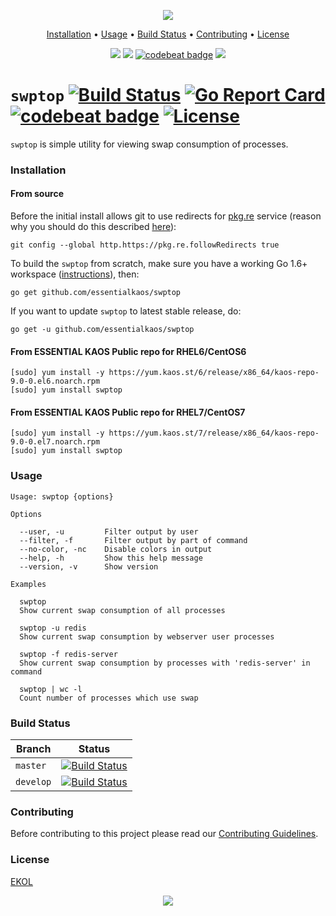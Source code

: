 <p align="center"><a href="#readme"><img src="https://gh.kaos.st/swptop.svg"/></a></p>

<p align="center"><a href="#installation">Installation</a> • <a href="#usage">Usage</a> • <a href="#build-status">Build Status</a> • <a href="#contributing">Contributing</a> • <a href="#license">License</a></p>

<p align="center">
  <a href="https://travis-ci.org/essentialkaos/swptop"><img src="https://travis-ci.org/essentialkaos/swptop.svg"></a>
  <a href="https://goreportcard.com/report/github.com/essentialkaos/swptop"><img src="https://goreportcard.com/badge/github.com/essentialkaos/swptop"></a>
  <a href="https://codebeat.co/projects/github-com-essentialkaos-swptop-master"><img alt="codebeat badge" src="https://codebeat.co/badges/21eb1670-e54a-4373-8f4b-cfb861198d4c" /></a>
  <a href="https://essentialkaos.com/ekol"><img src="https://gh.kaos.st/ekol.svg"></a>
</p>

# `swptop` [![Build Status](https://travis-ci.org/essentialkaos/swptop.svg?branch=master)](https://travis-ci.org/essentialkaos/swptop) [![Go Report Card](https://goreportcard.com/badge/github.com/essentialkaos/swptop)](https://goreportcard.com/report/github.com/essentialkaos/swptop) [![codebeat badge](https://codebeat.co/badges/21eb1670-e54a-4373-8f4b-cfb861198d4c)](https://codebeat.co/projects/github-com-essentialkaos-swptop-master) [![License](https://gh.kaos.st/ekol.svg)](https://essentialkaos.com/ekol)

`swptop` is simple utility for viewing swap consumption of processes.

### Installation

#### From source

Before the initial install allows git to use redirects for [pkg.re](https://github.com/essentialkaos/pkgre) service (reason why you should do this described [here](https://github.com/essentialkaos/pkgre#git-support)):

```
git config --global http.https://pkg.re.followRedirects true
```

To build the `swptop` from scratch, make sure you have a working Go 1.6+ workspace ([instructions](https://golang.org/doc/install)), then:

```
go get github.com/essentialkaos/swptop
```

If you want to update `swptop` to latest stable release, do:

```
go get -u github.com/essentialkaos/swptop
```

#### From ESSENTIAL KAOS Public repo for RHEL6/CentOS6

```
[sudo] yum install -y https://yum.kaos.st/6/release/x86_64/kaos-repo-9.0-0.el6.noarch.rpm
[sudo] yum install swptop
```

#### From ESSENTIAL KAOS Public repo for RHEL7/CentOS7

```
[sudo] yum install -y https://yum.kaos.st/7/release/x86_64/kaos-repo-9.0-0.el7.noarch.rpm
[sudo] yum install swptop
```

### Usage

```
Usage: swptop {options}

Options

  --user, -u         Filter output by user
  --filter, -f       Filter output by part of command
  --no-color, -nc    Disable colors in output
  --help, -h         Show this help message
  --version, -v      Show version

Examples

  swptop
  Show current swap consumption of all processes

  swptop -u redis
  Show current swap consumption by webserver user processes

  swptop -f redis-server
  Show current swap consumption by processes with 'redis-server' in command

  swptop | wc -l
  Count number of processes which use swap

```

### Build Status

| Branch | Status |
|--------|--------|
| `master` | [![Build Status](https://travis-ci.org/essentialkaos/swptop.svg?branch=master)](https://travis-ci.org/essentialkaos/swptop) |
| `develop` | [![Build Status](https://travis-ci.org/essentialkaos/swptop.svg?branch=develop)](https://travis-ci.org/essentialkaos/swptop) |

### Contributing

Before contributing to this project please read our [Contributing Guidelines](https://github.com/essentialkaos/contributing-guidelines#contributing-guidelines).

### License

[EKOL](https://essentialkaos.com/ekol)

<p align="center"><a href="https://essentialkaos.com"><img src="https://gh.kaos.st/ekgh.svg"/></a></p>
